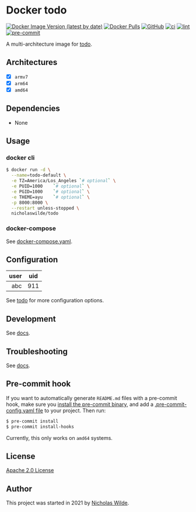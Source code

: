 # Docker todo
[![Docker Image Version (latest by date)](https://img.shields.io/docker/v/nicholaswilde/todo)](https://hub.docker.com/r/nicholaswilde/todo)
[![Docker Pulls](https://img.shields.io/docker/pulls/nicholaswilde/todo)](https://hub.docker.com/r/nicholaswilde/todo)
[![GitHub](https://img.shields.io/github/license/nicholaswilde/docker-todo)](./LICENSE)
[![ci](https://github.com/nicholaswilde/docker-todo/workflows/ci/badge.svg)](https://github.com/nicholaswilde/docker-todo/actions?query=workflow%3Aci)
[![lint](https://github.com/nicholaswilde/docker-todo/workflows/lint/badge.svg?branch=main)](https://github.com/nicholaswilde/docker-todo/actions?query=workflow%3Alint)
[![pre-commit](https://img.shields.io/badge/pre--commit-enabled-brightgreen?logo=pre-commit&logoColor=white)](https://github.com/pre-commit/pre-commit)

A multi-architecture image for [todo](https://github.com/prologic/todo).

## Architectures

* [x] `armv7`
* [x] `arm64`
* [x] `amd64`

## Dependencies

* None

## Usage

### docker cli

```bash
$ docker run -d \
  --name=todo-default \
  -e TZ=America/Los_Angeles `# optional` \
  -e PUID=1000    `# optional` \
  -e PGID=1000    `# optional` \
  -e THEME=ayu    `# optional` \
  -p 8000:8000 \
  --restart unless-stopped \
  nicholaswilde/todo
```

### docker-compose

See [docker-compose.yaml](./docker-compose.yaml).

## Configuration

|user | uid |
|----:|:---:|
| abc | 911 |

See [todo](https://github.com/prologic/todo#configuration) for more configuration options.

## Development

See [docs](https://nicholaswilde.io/docker-docs/development/).

## Troubleshooting

See [docs](https://nicholaswilde.io/docker-docs/troubleshooting).

## Pre-commit hook

If you want to automatically generate `README.md` files with a pre-commit hook, make sure you
[install the pre-commit binary](https://pre-commit.com/#install), and add a [.pre-commit-config.yaml file](./.pre-commit-config.yaml)
to your project. Then run:

```bash
$ pre-commit install
$ pre-commit install-hooks
```
Currently, this only works on `amd64` systems.

## License

[Apache 2.0 License](./LICENSE)

## Author
This project was started in 2021 by [Nicholas Wilde](https://github.com/nicholaswilde/).

